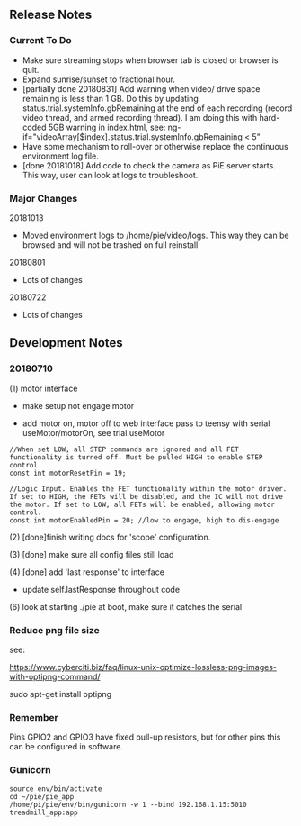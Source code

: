 ## Release Notes

### Current To Do

 - Make sure streaming stops when browser tab is closed or browser is quit.
 - Expand sunrise/sunset to fractional hour.
 - [partially done 20180831] Add warning when video/ drive space remaining is less than 1 GB. Do this by updating status.trial.systemInfo.gbRemaining at the end of each recording (record video thread, and armed recording thread). I am doing this with hard-coded 5GB warning in index.html, see: ng-if="videoArray[$index].status.trial.systemInfo.gbRemaining < 5"
 - Have some mechanism to roll-over or otherwise replace the continuous environment log file.
 - [done 20181018] Add code to check the camera as PiE server starts. This way, user can look at logs to troubleshoot.

### Major Changes

20181013

 - Moved environment logs to /home/pie/video/logs. This way they can be browsed and will not be trashed on full reinstall
 
20180801

 - Lots of changes
 
20180722

 - Lots of changes
 
## Development Notes

### 20180710

(1) motor interface

- make setup not engage motor

- add motor on, motor off to web interface
   pass to teensy with serial useMotor/motorOn, see trial.useMotor

```
//When set LOW, all STEP commands are ignored and all FET functionality is turned off. Must be pulled HIGH to enable STEP control
const int motorResetPin = 19;

//Logic Input. Enables the FET functionality within the motor driver. If set to HIGH, the FETs will be disabled, and the IC will not drive the motor. If set to LOW, all FETs will be enabled, allowing motor control.
const int motorEnabledPin = 20; //low to engage, high to dis-engage
```

(2) [done]finish writing docs for 'scope' configuration.

(3) [done] make sure all config files still load

(4) [done] add 'last response' to interface
   - update self.lastResponse throughout code

(6) look at starting ./pie at boot, make sure it catches the serial


### Reduce png file size

see:

https://www.cyberciti.biz/faq/linux-unix-optimize-lossless-png-images-with-optipng-command/

sudo apt-get install optipng

### Remember

Pins GPIO2 and GPIO3 have fixed pull-up resistors, but for other pins this can be configured in software.

### Gunicorn

```
source env/bin/activate
cd ~/pie/pie_app
/home/pi/pie/env/bin/gunicorn -w 1 --bind 192.168.1.15:5010 treadmill_app:app
```

